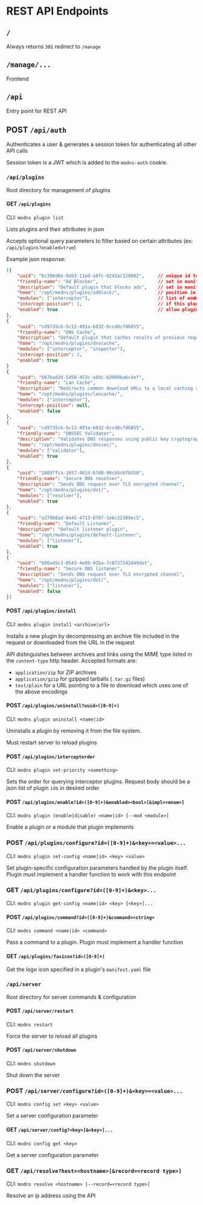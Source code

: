 # REST API Endpoints

## `/`

Always returns `301` redirect to `/manage`

## `/manage/...`

Frontend

## `/api`

Entry point for REST API

## POST `/api/auth`

Authenticates a user & generates a session token for authenticating all other API calls

Session token is a JWT which is added to the `modns-auth` cookie.

### `/api/plugins`

Root directory for management of plugins

#### GET `/api/plugins`

CLI: `modns plugin list`

Lists plugins and their attributes in json

Accepts optional query parameters to filter based on certain attributes (ex: `/api/plugins?enabled=true`)

Example json response:

```json
[{
    "uuid": "6c396d8e-9a93-11ed-a8fc-0242ac120002",     // unique id to use in api calls related to this plugin.
    "friendly-name": "Ad Blocker",                      // set in manifest
    "description": "Default plugin that blocks ads",    // set in manifest
    "home": "/opt/modns/plugins/adblock/",              // position in fs
    "modules": ["interceptor"],                         // list of modules this plugin implements
    "intercept-position": 1,                            // if this plugin implements an interceptor, the position of that interceptor in the execution order
    "enabled": true                                     // allow plugins to be globally disabled even though they remain installed
},
{
    "uuid": "cd9735cb-5c12-491a-b032-6ccd8cfd6855",
    "friendly-name": "DNS Cache",
    "description": "Default plugin that caches results of previous requests",
    "home": "/opt/modns/plugins/dnscache",
    "modules": ["interceptor", "inspector"],
    "intercept-position": 2,
    "enabled": true
}
{
    "uuid": "667bad3d-5450-453c-a8dc-b2099ba6c4ef",
    "friendly-name": "Lan Cache",
    "description": "Redirects common download URLs to a local caching server",
    "home": "/opt/modns/plugins/lancache/",
    "modules": ["interceptor"],
    "intercept-position": null,
    "enabled": false
},
{
    "uuid": "cd9735cb-5c12-491a-b032-6ccd8cfd6855",
    "friendly-name": "DNSSEC Validator",
    "description": "Validates DNS responses using public key cryptography",
    "home": "/opt/modns/plugins/dnssec/",
    "modules": ["validator"],
    "enabled": true
},
{
    "uuid": "18897fca-1657-461d-b7d8-90cb5c6fb550",
    "friendly-name": "Secure DNS resolver",
    "description": "Sends DNS request over TLS encrypted channel",
    "home": "/opt/modns/plugins/dot/",
    "modules": ["resolver"],
    "enabled": true
},
{
    "uuid": "a379b0ad-8e45-4713-8707-1ebc22389ec5",
    "friendly-name": "Default Listener",
    "description": "Default listener plugin",
    "home": "/opt/modns/plugins/default-listener",
    "modules": ["listener"],
    "enabled": true
},
{
    "uuid": "600a45c3-0543-4e85-92ba-7c8727142d49dot",
    "friendly-name": "Secure DNS listener",
    "description": "Sends DNS request over TLS encrypted channel",
    "home": "/opt/modns/plugins/dot/",
    "modules": ["listener"],
    "enabled": false
}]
```

#### POST `/api/plugins/install`

CLI: `modns plugin install <archive|url>`

Installs a new plugin by decompressing an archive file included in the request or downloaded from the URL in the request

API distinguishes between archives and links using the MIME type listed in the `content-type` http header. Accepted formats are:

- `application/zip` for ZIP archives
- `application/gzip` for gzipped tarballs (`.tar.gz` files)
- `text/plain` for a URL pointing to a file to download which uses one of the above encodings

#### POST `/api/plugins/uninstall?uuid=([0-9]+)`

CLI: `modns plugin uninstall <name|id>`

Uninstalls a plugin by removing it from the file system.

Must restart server to reload plugins

#### POST `/api/plugins/interceptorder`

CLI: `modns plugin set-priority <something>`

Sets the order for querying interceptor plugins. Request body should be a json list of plugin `id`s in desired order

#### POST `/api/plugins/enable?id=([0-9]+)&enabled=<bool>[&impl=<enum>]`

CLI: `modns plugin (enable|disable) <name|id> [--mod <module>]`

Enable a plugin or a module that plugin implements

### POST `/api/plugins/configure?id=([0-9]+)&<key>=<value>...`

CLI: `modns plugin set-config <name|id> <key> <value>`

Set plugin-specific configuration parameters handled by the plugin itself. Plugin must implement a handler function
to work with this endpoint

### GET `/api/plugins/configure?id=([0-9]+)&<key>...`

CLI: `modns plugin get-config <name|id> <key> [<key>]...`

#### POST `/api/plugins/command?id=([0-9]+)&command=<string>`

CLI: `modns command <name|id> <command>`

Pass a command to a plugin. Plugin must implement a handler function

#### GET `/api/plugins/favicon?id=([0-9]+)`

Get the logo icon specified in a plugin's `manifest.yaml` file

### `/api/server`

Root directory for server commands & configuration

#### POST `/api/server/restart`

CLI: `modns restart`

Force the server to reload all plugins

#### POST `/api/server/shutdown`

CLI: `modns shutdown`

Shut down the server

### POST `/api/server/configure?id=([0-9]+)&<key>=<value>...`

CLI: `modns config set <key> <value>`

Set a server configuration parameter

#### GET `/api/server/config?<key>[&<key>]...`

CLI: `modns config get <key>`

Get a server configuration parameter

### GET `/api/resolve?host=<hostname>[&record=<record type>]`

CLI: `modns resolve <hostname> [--record=<record type>]`

Resolve an ip address using the API
